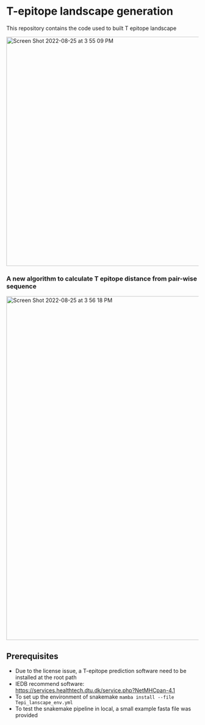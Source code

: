 # T-epitope landscape generation
This repository contains the code used to built T epitope landscape 

<img width="600" alt="Screen Shot 2022-08-25 at 3 55 09 PM" src="https://user-images.githubusercontent.com/47227610/186756305-57f53e6e-ef71-40e4-91f2-b2886609d6fb.png">

### A new algorithm to calculate T epitope distance from pair-wise sequence

<img width="900" alt="Screen Shot 2022-08-25 at 3 56 18 PM" src="https://user-images.githubusercontent.com/47227610/186756827-4aba6c78-37dd-4b76-9d2a-cf26a3ac0d31.png">

## Prerequisites
* Due to the license issue, a T-epitope prediction software need to be installed at the root path
* IEDB recommend software: https://services.healthtech.dtu.dk/service.php?NetMHCpan-4.1
* To set up the environment of snakemake `mamba install --file Tepi_lanscape_env.yml`
* To test the snakemake pipeline in local, a small example fasta file was provided




